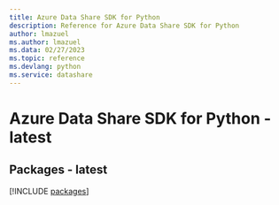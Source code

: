 ```yaml
---
title: Azure Data Share SDK for Python
description: Reference for Azure Data Share SDK for Python
author: lmazuel
ms.author: lmazuel
ms.data: 02/27/2023
ms.topic: reference
ms.devlang: python
ms.service: datashare
---
```

# Azure Data Share SDK for Python - latest
## Packages - latest
[!INCLUDE [packages](data-share-index.md)]